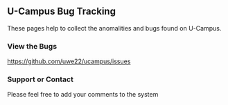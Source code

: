 ## U-Campus Bug Tracking
These pages help to collect the anomalities and bugs found on U-Campus.


### View the Bugs
https://github.com/uwe22/ucampus/issues


### Support or Contact

Please feel free to add your comments to the system
